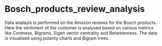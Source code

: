 # Bosch_products_review_analysis

Data analayis is performed on the Amazon reviews for the Bosch products. Here the sentiment of the customer is analysed based on various metrics like Coreness, Bigrams, 
Eigen vector centrality and Betweenness. The data is visualised using polarity charts and Bigram trees.
